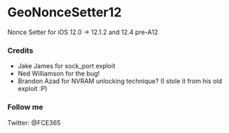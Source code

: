 # GeoNonceSetter12
Nonce Setter for iOS 12.0 -> 12.1.2 and 12.4 pre-A12

### Credits
* Jake James for sock_port exploit
* Ned Williamson for the bug!
* Brandon Azad for NVRAM unlocking technique? (I stole it from his old exploit :P)

### Follow me

Twitter: @FCE365

